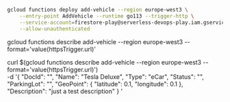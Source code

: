 ```bash
gcloud functions deploy add-vehicle --region europe-west3 \
    --entry-point AddVehicle --runtime go113 --trigger-http \
    --service-account=firestore-play@serverless-devops-play.iam.gserviceaccount.com \
    --allow-unauthenticated 
```
   
    
gcloud functions describe add-vehicle --region europe-west3 --format='value(httpsTrigger.url)'

curl $(gcloud functions describe add-vehicle --region europe-west3 --format='value(httpsTrigger.url)') \
    -d '{
            "DocId": "",
            "Name": "Tesla Deluxe",
            "Type": "eCar",
            "Status": "",
            "ParkingLot": "",
            "GeoPoint": {
              "latitude": 0.1,
              "longitude": 0.1
            },
            "Description": "just a test description"
          }
'